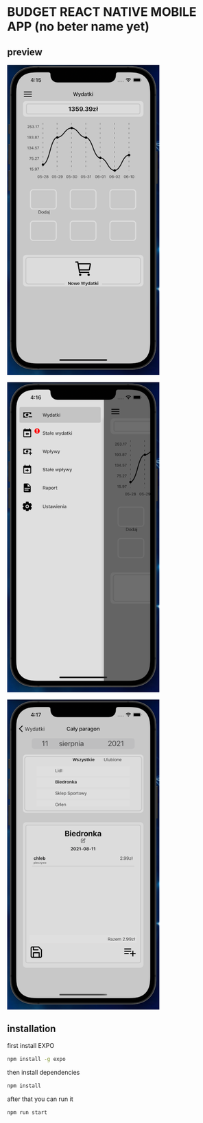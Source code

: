 # BUDGET REACT NATIVE MOBILE APP (no beter name yet)

## preview

![picture a](/repoImg/a.png)

![picture b](https://github.com/MarekBartczak/budget-react-native-app/blob/master/repoImg/b.png)

![picture c](https://github.com/MarekBartczak/budget-react-native-app/blob/master/repoImg/c.png)

## installation

first install EXPO

```bash
npm install -g expo
```

then install dependencies

```bash
npm install
```

after that you can run it

```bash
npm run start
```
